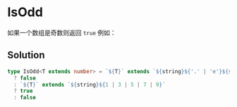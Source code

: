 # IsOdd

如果一个数组是奇数则返回 `true`
例如：

## Solution

```ts
type IsOdd<T extends number> = `${T}` extends `${string}${'.' | 'e'}${string}`
  ? false
  : `${T}` extends `${string}${1 | 3 | 5 | 7 | 9}`
  ? true
  : false
```
